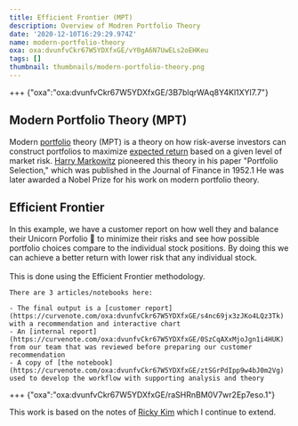 ```yaml
---
title: Efficient Frontier (MPT)
description: Overview of Modren Portfolio Theory
date: '2020-12-10T16:29:29.974Z'
name: modern-portfolio-theory
oxa: oxa:dvunfvCkr67W5YDXfxGE/vY0gA6N7UwELs2oEHKeu
tags: []
thumbnail: thumbnails/modern-portfolio-theory.png
---
```


+++ {"oxa":"oxa:dvunfvCkr67W5YDXfxGE/3B7blqrWAq8Y4Kl1XYl7.7"}

## Modern Portfolio Theory (MPT)

Modern [portfolio](https://www.investopedia.com/terms/p/portfolio.asp) theory (MPT) is a theory on how risk-averse investors can construct portfolios to maximize [expected return](https://www.investopedia.com/terms/e/expectedreturn.asp) based on a given level of market risk. [Harry Markowitz](https://www.investopedia.com/terms/h/harrymarkowitz.asp) pioneered this theory in his paper "Portfolio Selection," which was published in the Journal of Finance in 1952.1 He was later awarded a Nobel Prize for his work on modern portfolio theory.

## Efficient Frontier

In this example, we have a customer report on how well they and balance their Unicorn Porfolio 🦄 to minimize their risks and see how possible portfolio choices compare to the individual stock positions. By doing this we can achieve a better return with lower risk that any individual stock.\
\
This is done using the Efficient Frontier methodology.

````{important}
There are 3 articles/notebooks here:

- The final output is a [customer report](https://curvenote.com/oxa:dvunfvCkr67W5YDXfxGE/s4nc69jx3zJKo4LQz3Tk) with a recommendation and interactive chart
- An [internal report](https://curvenote.com/oxa:dvunfvCkr67W5YDXfxGE/0SzCqAXxMjoJgn1i4HUK) from our team that was reviewed before preparing our customer recommendation
- A copy of [the notebook](https://curvenote.com/oxa:dvunfvCkr67W5YDXfxGE/ztSGrPdIpp9w4bJ0m2Vg) used to develop the workflow with supporting analysis and theory

````

+++ {"oxa":"oxa:dvunfvCkr67W5YDXfxGE/raSHRnBM0V7wr2Ep7eso.1"}

This work is based on the notes of [Ricky Kim](https://github.com/tthustla) which I continue to extend.

